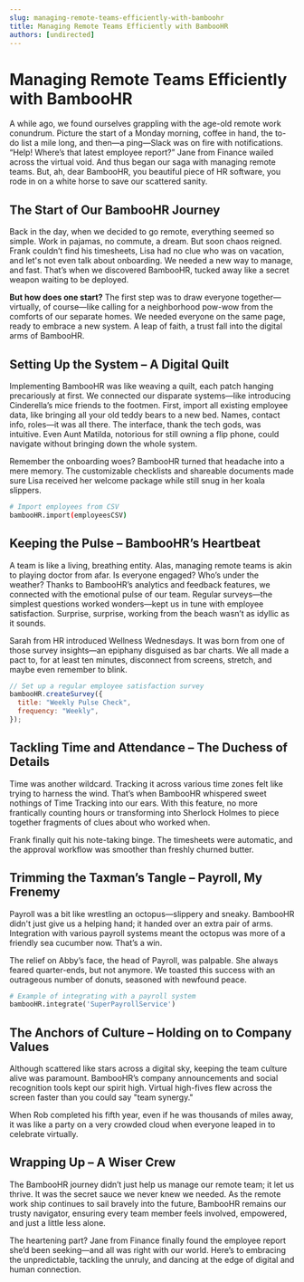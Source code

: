 ```yaml
---
slug: managing-remote-teams-efficiently-with-bamboohr
title: Managing Remote Teams Efficiently with BambooHR
authors: [undirected]
---
```



# Managing Remote Teams Efficiently with BambooHR

A while ago, we found ourselves grappling with the age-old remote work conundrum. Picture the start of a Monday morning, coffee in hand, the to-do list a mile long, and then—a ping—Slack was on fire with notifications. “Help! Where’s that latest employee report?” Jane from Finance wailed across the virtual void. And thus began our saga with managing remote teams. But, ah, dear BambooHR, you beautiful piece of HR software, you rode in on a white horse to save our scattered sanity.

## The Start of Our BambooHR Journey

Back in the day, when we decided to go remote, everything seemed so simple. Work in pajamas, no commute, a dream. But soon chaos reigned. Frank couldn’t find his timesheets, Lisa had no clue who was on vacation, and let's not even talk about onboarding. We needed a new way to manage, and fast. That’s when we discovered BambooHR, tucked away like a secret weapon waiting to be deployed.

**But how does one start?** The first step was to draw everyone together—virtually, of course—like calling for a neighborhood pow-wow from the comforts of our separate homes. We needed everyone on the same page, ready to embrace a new system. A leap of faith, a trust fall into the digital arms of BambooHR.

## Setting Up the System – A Digital Quilt

Implementing BambooHR was like weaving a quilt, each patch hanging precariously at first. We connected our disparate systems—like introducing Cinderella’s mice friends to the footmen. First, import all existing employee data, like bringing all your old teddy bears to a new bed. Names, contact info, roles—it was all there. The interface, thank the tech gods, was intuitive. Even Aunt Matilda, notorious for still owning a flip phone, could navigate without bringing down the whole system.

Remember the onboarding woes? BambooHR turned that headache into a mere memory. The customizable checklists and shareable documents made sure Lisa received her welcome package while still snug in her koala slippers.

```bash
# Import employees from CSV
bambooHR.import(employeesCSV)
```

## Keeping the Pulse – BambooHR’s Heartbeat

A team is like a living, breathing entity. Alas, managing remote teams is akin to playing doctor from afar. Is everyone engaged? Who’s under the weather? Thanks to BambooHR’s analytics and feedback features, we connected with the emotional pulse of our team. Regular surveys—the simplest questions worked wonders—kept us in tune with employee satisfaction. Surprise, surprise, working from the beach wasn’t as idyllic as it sounds.

Sarah from HR introduced Wellness Wednesdays. It was born from one of those survey insights—an epiphany disguised as bar charts. We all made a pact to, for at least ten minutes, disconnect from screens, stretch, and maybe even remember to blink.

```javascript
// Set up a regular employee satisfaction survey
bambooHR.createSurvey({
  title: "Weekly Pulse Check",
  frequency: "Weekly",
});
```

## Tackling Time and Attendance – The Duchess of Details

Time was another wildcard. Tracking it across various time zones felt like trying to harness the wind. That’s when BambooHR whispered sweet nothings of Time Tracking into our ears. With this feature, no more frantically counting hours or transforming into Sherlock Holmes to piece together fragments of clues about who worked when.

Frank finally quit his note-taking binge. The timesheets were automatic, and the approval workflow was smoother than freshly churned butter.

## Trimming the Taxman’s Tangle – Payroll, My Frenemy

Payroll was a bit like wrestling an octopus—slippery and sneaky. BambooHR didn't just give us a helping hand; it handed over an extra pair of arms. Integration with various payroll systems meant the octopus was more of a friendly sea cucumber now. That’s a win.

The relief on Abby’s face, the head of Payroll, was palpable. She always feared quarter-ends, but not anymore. We toasted this success with an outrageous number of donuts, seasoned with newfound peace.

```python
# Example of integrating with a payroll system
bambooHR.integrate('SuperPayrollService')
```

## The Anchors of Culture – Holding on to Company Values

Although scattered like stars across a digital sky, keeping the team culture alive was paramount. BambooHR’s company announcements and social recognition tools kept our spirit high. Virtual high-fives flew across the screen faster than you could say "team synergy." 

When Rob completed his fifth year, even if he was thousands of miles away, it was like a party on a very crowded cloud when everyone leaped in to celebrate virtually.

## Wrapping Up – A Wiser Crew

The BambooHR journey didn’t just help us manage our remote team; it let us thrive. It was the secret sauce we never knew we needed. As the remote work ship continues to sail bravely into the future, BambooHR remains our trusty navigator, ensuring every team member feels involved, empowered, and just a little less alone.

The heartening part? Jane from Finance finally found the employee report she’d been seeking—and all was right with our world. Here’s to embracing the unpredictable, tackling the unruly, and dancing at the edge of digital and human connection.